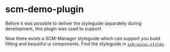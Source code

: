 # scm-demo-plugin

Before it was possible to deliver the styleguide separately during development, this plugin was used to support.

Now there exists a SCM-Manager styleguide which can support you build fitting and beautiful ui components. Find the styleguide in [`scm-ui/ui-styles`](https://github.com/scm-manager/scm-manager/tree/develop/scm-ui/ui-styles). 
